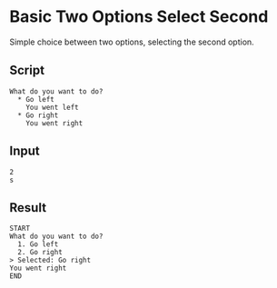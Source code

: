 # Basic Two Options Select Second

Simple choice between two options, selecting the second option.

## Script
```cuentitos
What do you want to do?
  * Go left
    You went left
  * Go right
    You went right
```

## Input
```input
2
s
```

## Result
```result
START
What do you want to do?
  1. Go left
  2. Go right
> Selected: Go right
You went right
END
```
